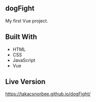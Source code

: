 ## dogFight

My first Vue project.

## Built With

- HTML 
- CSS
- JavaScript
- Vue

## Live Version

https://takacsnorbee.github.io/dogFight/
